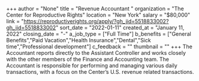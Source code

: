 +++
author = "None"
title = "Revenue Accountant "
organization = "The Center for Reproductive Rights"
location = "New York"
salary = "$80,000"
link = "https://reproductiverights.org/apply/?gh_jid=5518833002?gh_jid=5518833002"
sort_date = "2022-01-11"
created_at = "January 11, 2022"
closing_date = "-"
a_job_type = ["Full Time"]
b_benefits = ["General Benefits","Paid Vacation","Health Insurance","Dental","Sick time","Professional development"]
c_feedback = ""
thumbnail = ""
+++
The Accountant reports directly to the Assistant Controller and works closely with the other members of the Finance and Accounting team. The Accountant is responsible for performing and managing various daily transactions, with a focus on the Center’s U.S. revenue related transactions.